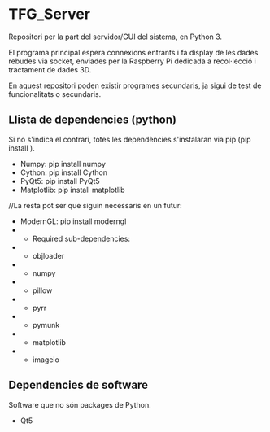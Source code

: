 # TFG_Server
Repositori per la part del servidor/GUI del sistema, en Python 3.

El programa principal espera connexions entrants i fa display de les dades rebudes via socket, enviades per la Raspberry Pi dedicada a recol·lecció i tractament de dades 3D.

En aquest repositori poden existir programes secundaris, ja sigui de test de funcionalitats o secundaris.

## Llista de dependencies (python)
Si no s'indica el contrari, totes les dependències s'instalaran via pip (pip install <package name>).

- Numpy: pip install numpy
- Cython: pip install Cython
- PyQt5: pip install PyQt5
- Matplotlib: pip install matplotlib

//La resta pot ser que siguin necessaris en un futur:
- ModernGL: pip install moderngl
- - Required sub-dependencies:
- - objloader
- - numpy
- - pillow
- - pyrr
- - pymunk
- - matplotlib
- - imageio

## Dependencies de software
Software que no són packages de Python.

- Qt5